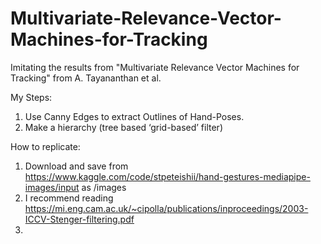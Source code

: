 # Multivariate-Relevance-Vector-Machines-for-Tracking
Imitating the results from "Multivariate Relevance Vector Machines for Tracking" from A. Tayananthan et al. 


My Steps:  
1.  Use Canny Edges to extract Outlines of Hand-Poses.
2.  Make a hierarchy (tree based ‘grid-based’ filter)

 
How to replicate:
1.  Download and save from https://www.kaggle.com/code/stpeteishii/hand-gestures-mediapipe-images/input as /images
2.  I recommend reading https://mi.eng.cam.ac.uk/~cipolla/publications/inproceedings/2003-ICCV-Stenger-filtering.pdf
3. 
